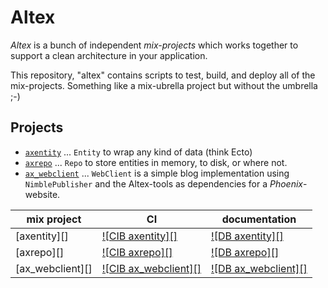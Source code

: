 # Altex


_Altex_ is a bunch of independent _mix-projects_ which works together to support
a clean architecture in your application.

This repository, "altex" contains scripts to test, build, and deploy all of the
mix-projects. Something like a mix-ubrella project but without the umbrella ;-)

## Projects

- [`axentity`](https://github.com/iboard/axentity) ... `Entity` to wrap any kind of data (think Ecto)
- [`axrepo`](https://github.com/iboard/axrepo) ... `Repo` to  store entities in memory, to disk, or where not.
- [`ax_webclient`](https://github.com/iboard/ax_webclient) ... `WebClient` is a simple blog implementation using 
  `NimblePublisher` and the Altex-tools as dependencies for a _Phoenix_-website.

|mix project|CI|documentation|
|-----------|--|-------------|
| [axentity][] | [![CIB axentity][]](https://github.com/iboard/axentity/actions/workflows/elixir.yml) | [![DB axentity][]](https://hexdocs.pm/axentity) |
| [axrepo][] | [![CIB axrepo][]](https://github.com/iboard/axrepo/actions/workflows/elixir.yml) | [![DB axrepo][]](https://hexdocs.pm/axrepo) |
| [ax_webclient][] | [![CIB ax_webclient][]](https://github.com/iboard/ax_webclient/actions/workflows/elixir.yml) | [![DB ax_webclient][]](https://hexdocs.pm/ax_webclient) |



